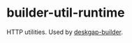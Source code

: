 # builder-util-runtime

HTTP utilities. Used by [deskgap-builder](https://github.com/deskgap-userland/deskgap-builder).